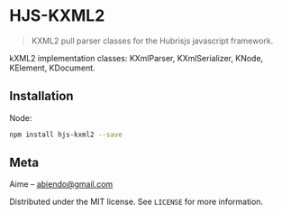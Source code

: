 # HJS-KXML2
> KXML2 pull parser classes for the Hubrisjs javascript framework.

kXML2 implementation classes: KXmlParser, KXmlSerializer, KNode, KElement, KDocument.

## Installation

Node:

```sh
npm install hjs-kxml2 --save
```

## Meta

Aime – abiendo@gmail.com

Distributed under the MIT license. See ``LICENSE`` for more information.